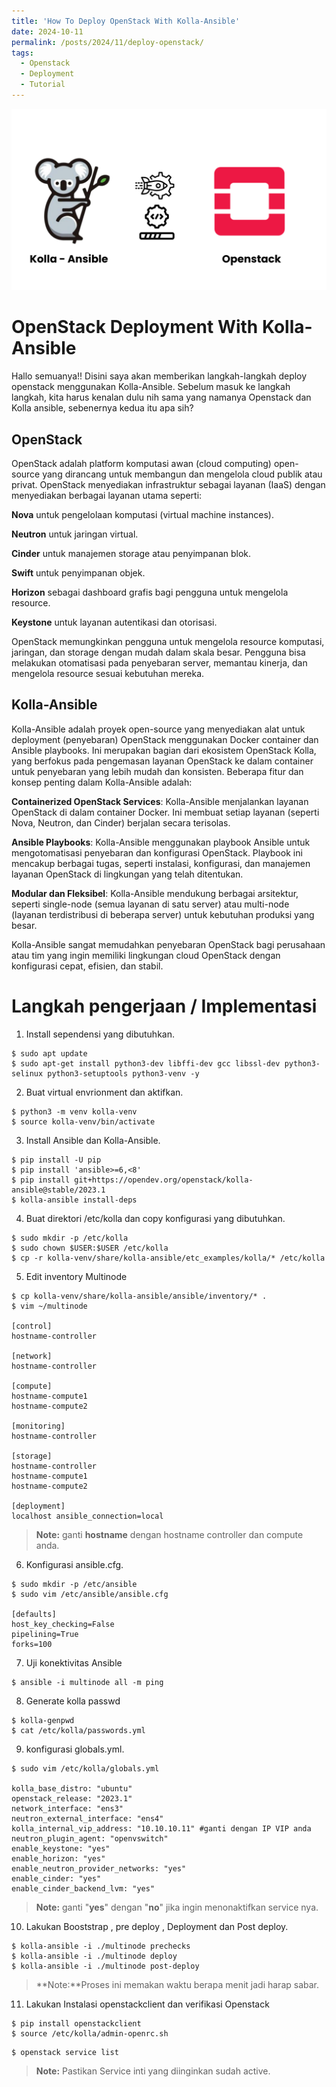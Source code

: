 ```yaml
---
title: 'How To Deploy OpenStack With Kolla-Ansible'
date: 2024-10-11
permalink: /posts/2024/11/deploy-openstack/
tags:
  - Openstack
  - Deployment
  - Tutorial
---
```


![kolla openstack](/images/kolla-openstack.png)

# **OpenStack Deployment With Kolla-Ansible**
Hallo semuanya!! Disini saya akan memberikan langkah-langkah deploy openstack menggunakan Kolla-Ansible.
Sebelum masuk ke langkah langkah, kita harus kenalan dulu nih sama yang namanya Openstack dan Kolla ansible, sebenernya kedua itu apa sih?


## OpenStack

OpenStack adalah platform komputasi awan (cloud computing) open-source yang dirancang untuk membangun dan mengelola cloud publik atau privat. OpenStack menyediakan infrastruktur sebagai layanan (IaaS) dengan menyediakan berbagai layanan utama seperti:

**Nova** untuk pengelolaan komputasi (virtual machine instances).

**Neutron** untuk jaringan virtual.

**Cinder** untuk manajemen storage atau penyimpanan blok.

**Swift** untuk penyimpanan objek.

**Horizon** sebagai dashboard grafis bagi pengguna untuk mengelola resource.

**Keystone** untuk layanan autentikasi dan otorisasi.

OpenStack memungkinkan pengguna untuk mengelola resource komputasi, jaringan, dan storage dengan mudah dalam skala besar. Pengguna bisa melakukan otomatisasi pada penyebaran server, memantau kinerja, dan mengelola resource sesuai kebutuhan mereka.

## Kolla-Ansible
Kolla-Ansible adalah proyek open-source yang menyediakan alat untuk deployment (penyebaran) OpenStack menggunakan Docker container dan Ansible playbooks. Ini merupakan bagian dari ekosistem OpenStack Kolla, yang berfokus pada pengemasan layanan OpenStack ke dalam container untuk penyebaran yang lebih mudah dan konsisten. Beberapa fitur dan konsep penting dalam Kolla-Ansible adalah:

**Containerized OpenStack Services**: Kolla-Ansible menjalankan layanan OpenStack di dalam container Docker. Ini membuat setiap layanan (seperti Nova, Neutron, dan Cinder) berjalan secara terisolas.

**Ansible Playbooks**: Kolla-Ansible menggunakan playbook Ansible untuk mengotomatisasi penyebaran dan konfigurasi OpenStack. Playbook ini mencakup berbagai tugas, seperti instalasi, konfigurasi, dan manajemen layanan OpenStack di lingkungan yang telah ditentukan.

**Modular dan Fleksibel**: Kolla-Ansible mendukung berbagai arsitektur, seperti single-node (semua layanan di satu server) atau multi-node (layanan terdistribusi di beberapa server) untuk kebutuhan produksi yang besar.

Kolla-Ansible sangat memudahkan penyebaran OpenStack bagi perusahaan atau tim yang ingin memiliki lingkungan cloud OpenStack dengan konfigurasi cepat, efisien, dan stabil.


# Langkah pengerjaan / Implementasi

1. Install sependensi yang dibutuhkan.
```
$ sudo apt update
$ sudo apt-get install python3-dev libffi-dev gcc libssl-dev python3-selinux python3-setuptools python3-venv -y
```
2. Buat virtual envrionment dan aktifkan.
``` 
$ python3 -m venv kolla-venv
$ source kolla-venv/bin/activate
```

3. Install Ansible dan  Kolla-Ansible.
```
$ pip install -U pip
$ pip install 'ansible>=6,<8'
$ pip install git+https://opendev.org/openstack/kolla-ansible@stable/2023.1
$ kolla-ansible install-deps
```
4. Buat direktori /etc/kolla dan copy konfigurasi yang dibutuhkan.

```
$ sudo mkdir -p /etc/kolla
$ sudo chown $USER:$USER /etc/kolla
$ cp -r kolla-venv/share/kolla-ansible/etc_examples/kolla/* /etc/kolla
```

5. Edit inventory Multinode
```
$ cp kolla-venv/share/kolla-ansible/ansible/inventory/* .
$ vim ~/multinode

[control]
hostname-controller

[network]
hostname-controller

[compute]
hostname-compute1
hostname-compute2

[monitoring]
hostname-controller

[storage]
hostname-controller
hostname-compute1
hostname-compute2

[deployment]
localhost ansible_connection=local
```

> **Note:** ganti **hostname** dengan hostname controller dan compute anda.

6. Konfigurasi ansible.cfg.
```
$ sudo mkdir -p /etc/ansible
$ sudo vim /etc/ansible/ansible.cfg

[defaults]
host_key_checking=False
pipelining=True
forks=100
```
7. Uji konektivitas Ansible
```
$ ansible -i multinode all -m ping
```
8. Generate kolla passwd
```
$ kolla-genpwd
$ cat /etc/kolla/passwords.yml
```
9. konfigurasi globals.yml.
```
$ sudo vim /etc/kolla/globals.yml

kolla_base_distro: "ubuntu"
openstack_release: "2023.1"
network_interface: "ens3"
neutron_external_interface: "ens4"
kolla_internal_vip_address: "10.10.10.11" #ganti dengan IP VIP anda
neutron_plugin_agent: "openvswitch"
enable_keystone: "yes"
enable_horizon: "yes"
enable_neutron_provider_networks: "yes"
enable_cinder: "yes"
enable_cinder_backend_lvm: "yes"
```
> **Note:** ganti "**yes**" dengan "**no**" jika ingin menonaktifkan service nya.

10. Lakukan Booststrap , pre deploy , Deployment dan Post deploy.
```
$ kolla-ansible -i ./multinode prechecks
$ kolla-ansible -i ./multinode deploy
$ kolla-ansible -i ./multinode post-deploy
``` 
> **Note:**Proses ini memakan waktu berapa menit jadi harap sabar.
11. Lakukan Instalasi openstackclient dan verifikasi Openstack
```
$ pip install openstackclient
$ source /etc/kolla/admin-openrc.sh
```
```
$ openstack service list 
```
> **Note:** Pastikan Service inti yang diinginkan sudah active.